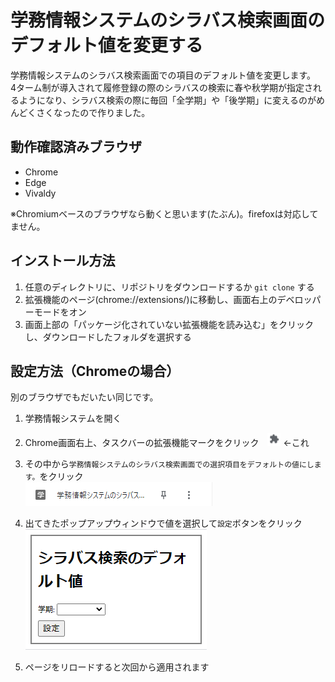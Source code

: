 # 学務情報システムのシラバス検索画面のデフォルト値を変更する
学務情報システムのシラバス検索画面での項目のデフォルト値を変更します。  
4ターム制が導入されて履修登録の際のシラバスの検索に春や秋学期が指定されるようになり、シラバス検索の際に毎回「全学期」や「後学期」に変えるのがめんどくさくなったので作りました。


## 動作確認済みブラウザ
- Chrome
- Edge
- Vivaldy

※Chromiumベースのブラウザなら動くと思います(たぶん)。firefoxは対応してません。

## インストール方法
1. 任意のディレクトリに、リポジトリをダウンロードするか ```git clone``` する
1. 拡張機能のページ(chrome://extensions/)に移動し、画面右上のデベロッパーモードをオン
1. 画面上部の「パッケージ化されていない拡張機能を読み込む」をクリックし、ダウンロードしたフォルダを選択する

## 設定方法（Chromeの場合）
別のブラウザでもだいたい同じです。
1. 学務情報システムを開く
1. Chrome画面右上、タスクバーの拡張機能マークをクリック　![拡張機能のアイコン](icon_ex.png) ←これ
1. その中から```学務情報システムのシラバス検索画面での選択項目をデフォルトの値にします。```をクリック  
![拡張機能選択メニュー](sys.png) 

1. 出てきたポップアップウィンドウで値を選択して```設定```ボタンをクリック  
![拡張機能選択メニュー](sys2.png) 
1. ページをリロードすると次回から適用されます